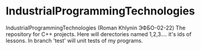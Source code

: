 # IndustrialProgrammingTechnologies
IndustrialProgrammingTechnologies (Roman Khlynin ЭФБО-02-22) The repository for C++ projects.  Here will derectories named 1,2,3.... it's ids of lessons.  In branch 'test' will unit tests of my programs.
